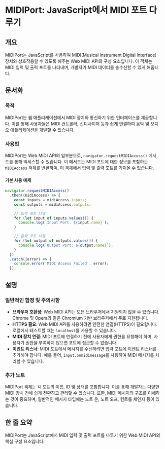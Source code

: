 <!--
Meta Description: # MIDIPort: JavaScript에서 MIDI 포트 다루기 ## 개요 MIDIPort는 JavaScript를 사용하여 MIDI(Musical Instrument Digital Interface) 장치와 상호작용할 수 있도록 해주는 Web MIDI API의 구성 ...
Meta Keywords: midi, 있습니다, web, midiport는, 포트에
-->

# MIDIPort: JavaScript에서 MIDI 포트 다루기

## 개요
MIDIPort는 JavaScript를 사용하여 MIDI(Musical Instrument Digital Interface) 장치와 상호작용할 수 있도록 해주는 Web MIDI API의 구성 요소입니다. 이 객체는 MIDI 입력 및 출력 포트를 나타내며, 개발자가 MIDI 데이터를 송수신할 수 있게 해줍니다.

## 문서화
### 목적
MIDIPort는 웹 애플리케이션에서 MIDI 장치와 통신하기 위한 인터페이스를 제공합니다. 이를 통해 사용자들은 MIDI 컨트롤러, 신디사이저 등과 쉽게 연결하여 음악 및 오디오 애플리케이션을 개발할 수 있습니다.

### 사용법
MIDIPort는 Web MIDI API의 일부분으로, `navigator.requestMIDIAccess()` 메서드를 통해 액세스할 수 있습니다. 이 메서드는 MIDI 포트에 대한 정보를 포함하는 `MIDIAccess` 객체를 반환하며, 이 객체에서 입력 및 출력 포트를 가져올 수 있습니다.

#### 기본 사용 예제
```javascript
navigator.requestMIDIAccess()
  .then((midiAccess) => {
    const inputs = midiAccess.inputs;
    const outputs = midiAccess.outputs;

    // 입력 포트 나열
    for (let input of inputs.values()) {
      console.log(`Input Port: ${input.name}`);
    }

    // 출력 포트 나열
    for (let output of outputs.values()) {
      console.log(`Output Port: ${output.name}`);
    }
  })
  .catch((error) => {
    console.error('MIDI Access Failed', error);
  });
```

## 설명
### 일반적인 함정 및 주의사항
- **브라우저 호환성**: Web MIDI API는 모든 브라우저에서 지원되지 않을 수 있습니다. Chrome 및 Opera와 같은 Chromium 기반 브라우저에서 주로 지원됩니다.
- **HTTPS 필요**: Web MIDI API를 사용하려면 안전한 연결(HTTPS)이 필요합니다. 로컬에서 테스트할 때는 `localhost`를 사용할 수 있습니다.
- **MIDI 장치 연결**: MIDI 포트에 연결하기 전에 사용자에게 권한을 요청해야 하며, 사용자가 권한을 부여하지 않으면 포트에 접근할 수 없습니다.
- **이벤트 리스너**: MIDI 포트에서 메시지를 수신하려면 입력 포트에 이벤트 리스너를 추가해야 합니다. 예를 들어, `input.onmidimessage`를 사용하여 MIDI 메시지를 처리할 수 있습니다.

### 추가 노트
MIDIPort 객체는 각 포트의 이름, ID 및 상태를 포함합니다. 이를 통해 개발자는 다양한 MIDI 장치 간에 쉽게 전환하고 관리할 수 있습니다. 또한, MIDI 메시지의 구조를 이해하는 것이 중요하며, 일반적인 메시지 타입에는 노트 온, 노트 오프, 컨트롤 체인지 등이 있습니다.

## 한 줄 요약
MIDIPort는 JavaScript에서 MIDI 입력 및 출력 포트를 다루기 위한 Web MIDI API의 핵심 구성 요소입니다.